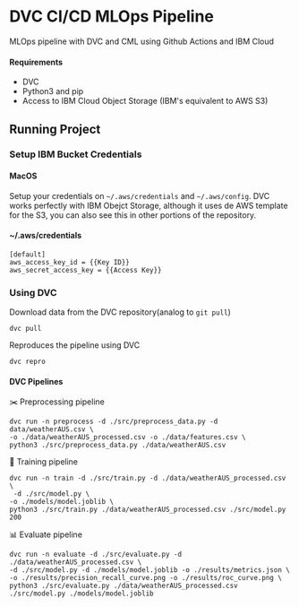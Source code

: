 # DVC CI/CD MLOps Pipeline
MLOps pipeline with DVC and CML using Github Actions and IBM Cloud

#### Requirements
* DVC
* Python3 and pip
* Access to IBM Cloud Object Storage (IBM's equivalent to AWS S3)

## Running Project

### Setup IBM Bucket Credentials
#### MacOS
Setup your credentials on ```~/.aws/credentials``` and ```~/.aws/config```. DVC works perfectly with IBM Obejct Storage, although it uses de AWS template for the S3, you can also see this in other portions of the repository.


#### ~/.aws/credentials

```credentials
[default]
aws_access_key_id = {{Key ID}}
aws_secret_access_key = {{Access Key}}
```

### Using DVC

Download data from the DVC repository(analog to ```git pull```)
```
dvc pull
```

Reproduces the pipeline using DVC
```
dvc repro
```

#### DVC Pipelines


✂️ Preprocessing pipeline
```
dvc run -n preprocess -d ./src/preprocess_data.py -d data/weatherAUS.csv \
-o ./data/weatherAUS_processed.csv -o ./data/features.csv \
python3 ./src/preprocess_data.py ./data/weatherAUS.csv
```


📘 Training pipeline
```
dvc run -n train -d ./src/train.py -d ./data/weatherAUS_processed.csv \
 -d ./src/model.py \
-o ./models/model.joblib \
python3 ./src/train.py ./data/weatherAUS_processed.csv ./src/model.py 200
```


📊 Evaluate pipeline
```
dvc run -n evaluate -d ./src/evaluate.py -d ./data/weatherAUS_processed.csv \
-d ./src/model.py -d ./models/model.joblib -o ./results/metrics.json \
-o ./results/precision_recall_curve.png -o ./results/roc_curve.png \
python3 ./src/evaluate.py ./data/weatherAUS_processed.csv ./src/model.py ./models/model.joblib
```

